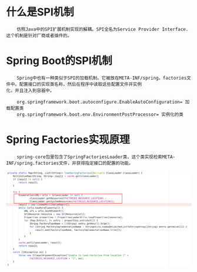 # 什么是SPI机制
```text
    仿照Java中的SPI扩展机制实现的解耦。SPI全名为Service Provider Interface.这个机制是针对厂商或者插件的。
```
# Spring Boot的SPI机制
```text
    Spring中也有一种类似于SPI的加载机制。它被放在META-INF/spring。factories文件中。配置接口的实现类名称，然后在程序中读取这些配置文件并实例
化，并且注入到容器中。
```
```text
    org.springframework.boot.autoconfigure.EnableAutoConfiguration= 加载配置类
    org.springframework.boot.env.EnvironmentPostProcessor= 实例化的类
```
# Spring Factories实现原理
```text
    spring-core包里包含了SpringFactoriesLoader类，这个类实现检索META-INF/spring.factories文件，并获得指定接口的配置的功能。
```
![Image](../aimage/spring%20factories加载方法.png)